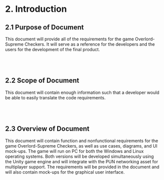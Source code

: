 
# 2. Introduction

## 2.1 Purpose of Document
This document will provide all of the requirements for the game Overlord-Supreme Checkers. It will serve as a reference for the developers and the users for the development of the final product.
<br />
<br />
<br />
<br />

## 2.2 Scope of Document
This document will contain enough information such that a developer would be able to easily translate the code requirements.
<br />
<br />
<br />
<br />

## 2.3 Overview of Document
This document will contain function and nonfunctional requirements for the game Overlord-Supreme Checkers, as well as use cases, diagrams, and UI mock-ups. The game will run on PC for both the Windows and Linux operating systems. Both versions will be developed simultaneously using the Unity game engine and will integrate with the PUN networking asset for multiplayer support. The requirements will be provided in the document and will also contain mock-ups for the graphical user interface.
<br />
<br />
<br />
<br />

